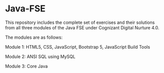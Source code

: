 # Java-FSE
This repository includes the complete set of exercises and their solutions from all three modules of the Java FSE under Cognizant Digital Nurture 4.0.

The modules are as follows:

Module 1: HTML5, CSS, JavaScript, Bootstrap 5, JavaScript Build Tools

Module 2: ANSI SQL using MySQL

Module 3: Core Java

